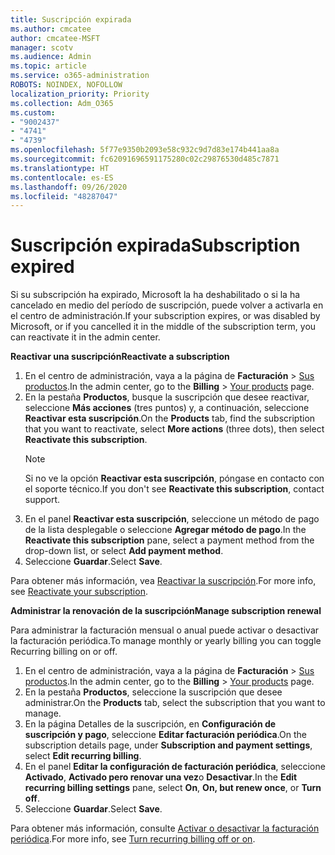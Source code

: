 ```yaml
---
title: Suscripción expirada
ms.author: cmcatee
author: cmcatee-MSFT
manager: scotv
ms.audience: Admin
ms.topic: article
ms.service: o365-administration
ROBOTS: NOINDEX, NOFOLLOW
localization_priority: Priority
ms.collection: Adm_O365
ms.custom:
- "9002437"
- "4741"
- "4739"
ms.openlocfilehash: 5f77e9350b2093e58c932c9d7d83e174b441aa8a
ms.sourcegitcommit: fc62091696591175280c02c29876530d485c7871
ms.translationtype: HT
ms.contentlocale: es-ES
ms.lasthandoff: 09/26/2020
ms.locfileid: "48287047"
---
```

# <a name="subscription-expired"></a><span data-ttu-id="09906-102">Suscripción expirada</span><span class="sxs-lookup"><span data-stu-id="09906-102">Subscription expired</span></span>

<span data-ttu-id="09906-103">Si su subscripción ha expirado, Microsoft la ha deshabilitado o si la ha cancelado en medio del período de suscripción, puede volver a activarla en el centro de administración.</span><span class="sxs-lookup"><span data-stu-id="09906-103">If your subscription expires, or was disabled by Microsoft, or if you cancelled it in the middle of the subscription term, you can reactivate it in the admin center.</span></span>

<span data-ttu-id="09906-104">**Reactivar una suscripción**</span><span class="sxs-lookup"><span data-stu-id="09906-104">**Reactivate a subscription**</span></span>

1. <span data-ttu-id="09906-105">En el centro de administración, vaya a la página de **Facturación** > [Sus productos](https://go.microsoft.com/fwlink/p/?linkid=842054).</span><span class="sxs-lookup"><span data-stu-id="09906-105">In the admin center, go to the **Billing** > [Your products](https://go.microsoft.com/fwlink/p/?linkid=842054) page.</span></span>
2. <span data-ttu-id="09906-106">En la pestaña **Productos**, busque la suscripción que desee reactivar, seleccione **Más acciones** (tres puntos) y, a continuación, seleccione **Reactivar esta suscripción**.</span><span class="sxs-lookup"><span data-stu-id="09906-106">On the **Products** tab, find the subscription that you want to reactivate, select **More actions** (three dots), then select **Reactivate this subscription**.</span></span>
    > [!NOTE]
    > <span data-ttu-id="09906-107">Si no ve la opción **Reactivar esta suscripción**, póngase en contacto con el soporte técnico.</span><span class="sxs-lookup"><span data-stu-id="09906-107">If you don't see **Reactivate this subscription**, contact support.</span></span>
3. <span data-ttu-id="09906-108">En el panel **Reactivar esta suscripción**, seleccione un método de pago de la lista desplegable o seleccione **Agregar método de pago**.</span><span class="sxs-lookup"><span data-stu-id="09906-108">In the **Reactivate this subscription** pane, select a payment method from the drop-down list, or select **Add payment method**.</span></span>
4. <span data-ttu-id="09906-109">Seleccione **Guardar**.</span><span class="sxs-lookup"><span data-stu-id="09906-109">Select **Save**.</span></span>

<span data-ttu-id="09906-110">Para obtener más información, vea [Reactivar la suscripción](https://docs.microsoft.com/microsoft-365/commerce/subscriptions/reactivate-your-subscription).</span><span class="sxs-lookup"><span data-stu-id="09906-110">For more info, see [Reactivate your subscription](https://docs.microsoft.com/microsoft-365/commerce/subscriptions/reactivate-your-subscription).</span></span>

<span data-ttu-id="09906-111">**Administrar la renovación de la suscripción**</span><span class="sxs-lookup"><span data-stu-id="09906-111">**Manage subscription renewal**</span></span>

<span data-ttu-id="09906-112">Para administrar la facturación mensual o anual puede activar o desactivar la facturación periódica.</span><span class="sxs-lookup"><span data-stu-id="09906-112">To manage monthly or yearly billing you can toggle Recurring billing on or off.</span></span>

1. <span data-ttu-id="09906-113">En el centro de administración, vaya a la página de **Facturación** > [Sus productos](https://go.microsoft.com/fwlink/p/?linkid=842054).</span><span class="sxs-lookup"><span data-stu-id="09906-113">In the admin center, go to the **Billing** > [Your products](https://go.microsoft.com/fwlink/p/?linkid=842054) page.</span></span>
2. <span data-ttu-id="09906-114">En la pestaña **Productos**, seleccione la suscripción que desee administrar.</span><span class="sxs-lookup"><span data-stu-id="09906-114">On the **Products** tab, select the subscription that you want to manage.</span></span>
3. <span data-ttu-id="09906-115">En la página Detalles de la suscripción, en **Configuración de suscripción y pago**, seleccione **Editar facturación periódica**.</span><span class="sxs-lookup"><span data-stu-id="09906-115">On the subscription details page, under **Subscription and payment settings**, select **Edit recurring billing**.</span></span>
4. <span data-ttu-id="09906-116">En el panel **Editar la configuración de facturación periódica**, seleccione **Activado**, **Activado pero renovar una vez**o **Desactivar**.</span><span class="sxs-lookup"><span data-stu-id="09906-116">In the **Edit recurring billing settings** pane, select **On**, **On, but renew once**, or **Turn off**.</span></span>
5. <span data-ttu-id="09906-117">Seleccione **Guardar**.</span><span class="sxs-lookup"><span data-stu-id="09906-117">Select **Save**.</span></span>

<span data-ttu-id="09906-118">Para obtener más información, consulte [Activar o desactivar la facturación periódica](https://docs.microsoft.com/microsoft-365/commerce/subscriptions/renew-your-subscription#turn-recurring-billing-off-or-on).</span><span class="sxs-lookup"><span data-stu-id="09906-118">For more info, see [Turn recurring billing off or on](https://docs.microsoft.com/microsoft-365/commerce/subscriptions/renew-your-subscription#turn-recurring-billing-off-or-on).</span></span>